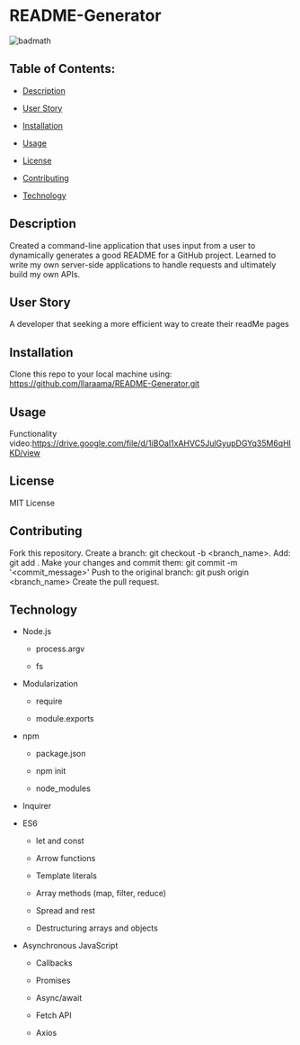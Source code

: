 # README-Generator
![badmath](https://img.shields.io/github/languages/top/llaraama/README-Generator)

 ## Table of Contents:
  * [Description](#Description)
 
  * [User Story](#User-Story)
  
  * [Installation](#Installation)

  * [Usage](#Usage)

  * [License](#License)

  * [Contributing](#Contributing)

  * [Technology](#Technology)
  
## Description
Created a command-line application that uses input from a user to dynamically generates a good README for a GitHub project.
Learned to write my own server-side applications to handle requests and ultimately build my own APIs.

## User Story
A developer that seeking a more efficient way to create their readMe pages 

## Installation
Clone this repo to your local machine using: https://github.com/llaraama/README-Generator.git

## Usage
Functionality video:https://drive.google.com/file/d/1iBOal1xAHVC5JulGyupDGYq35M6qHlKD/view

## License
MIT License

## Contributing 
Fork this repository. Create a branch: git checkout -b <branch_name>. Add: git add . Make your changes and commit them: git commit -m '<commit_message>' Push to the original branch: git push origin <branch_name> Create the pull request.

## Technology 
* Node.js

    * process.argv

    * fs

* Modularization

    * require

    * module.exports

* npm

    * package.json

    * npm init

    * node_modules

* Inquirer

* ES6

    * let and const

    * Arrow functions

    * Template literals

    * Array methods (map, filter, reduce)

    * Spread and rest

    * Destructuring arrays and objects

* Asynchronous JavaScript

    * Callbacks

    * Promises

    * Async/await

    * Fetch API

    * Axios
